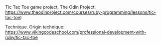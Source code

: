 Tic Tac Toe game project, The Odin Project: https://www.theodinproject.com/courses/ruby-programming/lessons/tic-tac-toe)

Technique.
Origin technique: https://www.vikingcodeschool.com/professional-development-with-ruby/tic-tac-toe